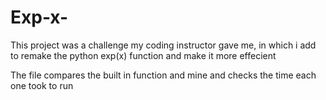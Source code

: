 # Exp-x-
This project was a challenge my coding instructor gave me, in which i add to remake the python exp(x) function and make it more effecient

The file compares the built in function and mine and checks the time each one took to run
